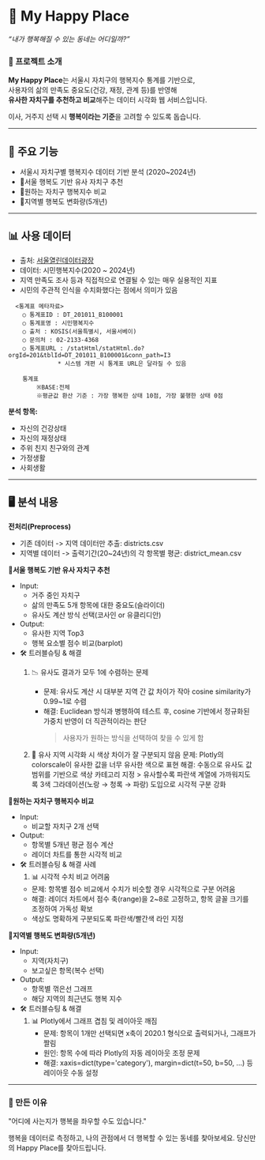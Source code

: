 # 🏡 My Happy Place  
_“내가 행복해질 수 있는 동네는 어디일까?”_

### 📌 프로젝트 소개
**My Happy Place**는 서울시 자치구의 행복지수 통계를 기반으로,  
사용자의 삶의 만족도 중요도(건강, 재정, 관계 등)를 반영해  
**유사한 자치구를 추천하고 비교**해주는 데이터 시각화 웹 서비스입니다.

이사, 거주지 선택 시 **행복이라는 기준**을 고려할 수 있도록 돕습니다.

---

## 🎯 주요 기능
- 서울시 자치구별 행복지수 데이터 기반 분석 (2020~2024년)
- 📍서울 행복도 기반 유사 자치구 추천
- 📍원하는 자치구 행복지수 비교
- 📍지역별 행복도 변화량(5개년)

---

## 📊 사용 데이터
- 출처: [서울열린데이터광장](https://data.seoul.go.kr)
- 데이터: 시민행복지수(2020 ~ 2024년)
- 지역 만족도 조사 등과 직접적으로 연결될 수 있는 매우 실용적인 지표
- 시민의 주관적 인식을 수치화했다는 점에서 의미가 있음
```
  <통계표 메타자료>
    ○ 통계표ID : DT_201011_B100001
    ○ 통계표명 : 시민행복지수
    ○ 출처 : KOSIS(서울특별시, 서울서베이)
    ○ 문의처 : 02-2133-4368
    ○ 통계표URL : /statHtml/statHtml.do?orgId=201&tblId=DT_201011_B100001&conn_path=I3
              * 시스템 개편 시 통계표 URL은 달라질 수 있음

    통계표
        ※BASE:전체
        ※평균값 환산 기준 : 가장 행복한 상태 10점, 가장 불행한 상태 0점
```


**분석 항목:**
- 자신의 건강상태  
- 자신의 재정상태  
- 주위 친지 친구와의 관계  
- 가정생활  
- 사회생활
---
## 🖥️ 분석 내용

**전처리(Preprocess)**
- 기존 데이터 -> 지역 데이터만 추출: districts.csv
- 지역별 데이터 -> 출력기간(20~24년)의 각 항목별 평균: district_mean.csv

**📍서울 행복도 기반 유사 자치구 추천**
- Input:
    - 거주 중인 자치구
    - 삶의 만족도 5개 항목에 대한 중요도(슬라이더)
    - 유사도 계산 방식 선택(코사인 or 유클리디안)
- Output:
    - 유사한 지역 Top3
    - 행복 요소별 점수 비교(barplot)
- 🛠️ 트러블슈팅 & 해결
    1. 📉 유사도 결과가 모두 1에 수렴하는 문제
        - 문제: 유사도 계산 시 대부분 지역 간 값 차이가 작아 cosine similarity가 0.99~1로 수렴
        - 해결: Euclidean 방식과 병행하여 테스트 후, cosine 기반에서 정규화된 가중치 반영이 더 직관적이라는 판단
            > 사용자가 원하는 방식을 선택하여 찾을 수 있게 함

    2. 🎨 유사 지역 시각화 시 색상 차이가 잘 구분되지 않음
        문제: Plotly의 colorscale이 유사한 값을 너무 유사한 색으로 표현
        해결: 수동으로 유사도 값 범위를 기반으로 색상 카테고리 지정
            > 유사할수록 파란색 계열에 가까워지도록 3색 그라데이션(노랑 → 청록 → 파랑) 도입으로 시각적 구분 강화

**📍원하는 자치구 행복지수 비교**
- Input:
    - 비교할 자치구 2개 선택
- Output:
    - 항목별 5개년 평균 점수 계산
    - 레이더 차트를 통한 시각적 비교
- 🛠️ 트러블슈팅 & 해결 사례
    1. 📊 시각적 수치 비교 어려움
    - 문제: 항목별 점수 비교에서 수치가 비슷할 경우 시각적으로 구분 어려움
    - 해결: 레이더 차트에서 점수 축(range)을 2~8로 고정하고, 항목 글꼴 크기를 조정하여 가독성 확보
    - 색상도 명확하게 구분되도록 파란색/빨간색 라인 지정



**📍지역별 행복도 변화량(5개년)**
- Input:
    - 지역(자치구)
    - 보고싶은 항목(복수 선택)
- Output:
    - 항목별 꺾은선 그래프
    - 해당 지역의 최근년도 행복 지수
- 🛠️ 트러블슈팅 & 해결
  1. 📊 Plotly에서 그래프 겹침 및 레이아웃 깨짐
      - 문제: 항목이 1개만 선택되면 x축이 2020.1 형식으로 출력되거나, 그래프가 짤림
      - 원인: 항목 수에 따라 Plotly의 자동 레이아웃 조정 문제
      - 해결: xaxis=dict(type='category'), margin=dict(t=50, b=50, ...) 등 레이아웃 수동 설정




---

### 🙏 만든 이유
"어디에 사는지가 행복을 좌우할 수도 있습니다."

행복을 데이터로 측정하고, 나의 관점에서 더 행복할 수 있는 동네를 찾아보세요.
당신만의 Happy Place를 찾아드립니다.
